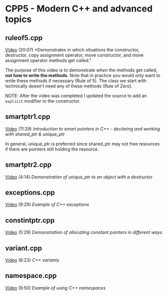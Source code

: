 # CPP5 - Modern C++ and advanced topics

## ruleof5.cpp

[Video](https://youtu.be/dbc7HAcMD4c) (20:07)
*Demonstrates in which situations the constructor, destructor, copy assignment operator, move constructor, and move assignment operator methods get called."

The purpose of this video is to demonstrate *when* the methods get called, **not how to write the methods**.  Note that in practice you would only want to write these methods if necessary (Rule of 5).  The class we start with technically doesn't need any of these methods (Rule of Zero).

NOTE: After the video was completed I updated the source to add an `explicit` modifier to the constructor.

## smartptr1.cpp

[Video](https://youtu.be/254os0-YhdM) (11:29)
*Introduction to smart pointers in C++ - declaring and working with shared_ptr & unique_ptr*

In general, unique_ptr is preferred since shared_ptr may not free resources if there are pointers still holding the resource.

## smartptr2.cpp

[Video](https://youtu.be/GUeMwYRR2s8) (4:14)
*Demonstration of unique_ptr to an object with a destructor*

## exceptions.cpp

[Video](https://youtu.be/pU5hZnYSO8M) (9:29)
*Example of C++ exceptions*

## constintptr.cpp

[Video](https://youtu.be/0Xo18Ozh09Q) (5:29)
*Demonstration of allocating constant pointers in different ways*

## variant.cpp

[Video](https://youtu.be/uEJy4QGKWIk) (6:23)
*C++ variants*

## namespace.cpp

[Video](https://youtu.be/q-GibRTKWXs) (9:50)
*Example of using C++ namespaces*
